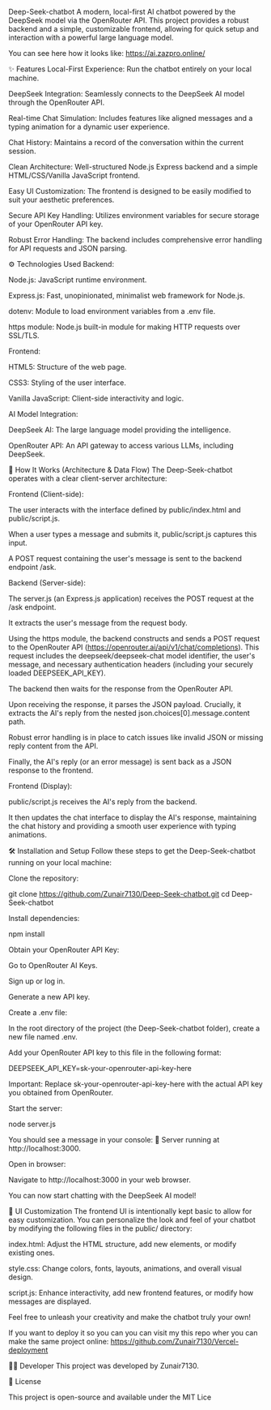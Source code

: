 Deep-Seek-chatbot
A modern, local-first AI chatbot powered by the DeepSeek model via the OpenRouter API. This project provides a robust backend and a simple, customizable frontend, allowing for quick setup and interaction with a powerful large language model.

You can see here how it looks like: https://ai.zazpro.online/

✨ Features
Local-First Experience: Run the chatbot entirely on your local machine.

DeepSeek Integration: Seamlessly connects to the DeepSeek AI model through the OpenRouter API.

Real-time Chat Simulation: Includes features like aligned messages and a typing animation for a dynamic user experience.

Chat History: Maintains a record of the conversation within the current session.

Clean Architecture: Well-structured Node.js Express backend and a simple HTML/CSS/Vanilla JavaScript frontend.

Easy UI Customization: The frontend is designed to be easily modified to suit your aesthetic preferences.

Secure API Key Handling: Utilizes environment variables for secure storage of your OpenRouter API key.

Robust Error Handling: The backend includes comprehensive error handling for API requests and JSON parsing.

⚙️ Technologies Used
Backend:

Node.js: JavaScript runtime environment.

Express.js: Fast, unopinionated, minimalist web framework for Node.js.

dotenv: Module to load environment variables from a .env file.

https module: Node.js built-in module for making HTTP requests over SSL/TLS.

Frontend:

HTML5: Structure of the web page.

CSS3: Styling of the user interface.

Vanilla JavaScript: Client-side interactivity and logic.

AI Model Integration:

DeepSeek AI: The large language model providing the intelligence.

OpenRouter API: An API gateway to access various LLMs, including DeepSeek.

🚀 How It Works (Architecture & Data Flow)
The Deep-Seek-chatbot operates with a clear client-server architecture:

Frontend (Client-side):

The user interacts with the interface defined by public/index.html and public/script.js.

When a user types a message and submits it, public/script.js captures this input.

A POST request containing the user's message is sent to the backend endpoint /ask.

Backend (Server-side):

The server.js (an Express.js application) receives the POST request at the /ask endpoint.

It extracts the user's message from the request body.

Using the https module, the backend constructs and sends a POST request to the OpenRouter API (https://openrouter.ai/api/v1/chat/completions). This request includes the deepseek/deepseek-chat model identifier, the user's message, and necessary authentication headers (including your securely loaded DEEPSEEK_API_KEY).

The backend then waits for the response from the OpenRouter API.

Upon receiving the response, it parses the JSON payload. Crucially, it extracts the AI's reply from the nested json.choices[0].message.content path.

Robust error handling is in place to catch issues like invalid JSON or missing reply content from the API.

Finally, the AI's reply (or an error message) is sent back as a JSON response to the frontend.

Frontend (Display):

public/script.js receives the AI's reply from the backend.

It then updates the chat interface to display the AI's response, maintaining the chat history and providing a smooth user experience with typing animations.

🛠️ Installation and Setup
Follow these steps to get the Deep-Seek-chatbot running on your local machine:

Clone the repository:

git clone https://github.com/Zunair7130/Deep-Seek-chatbot.git
cd Deep-Seek-chatbot

Install dependencies:

npm install

Obtain your OpenRouter API Key:

Go to OpenRouter AI Keys.

Sign up or log in.

Generate a new API key.

Create a .env file:

In the root directory of the project (the Deep-Seek-chatbot folder), create a new file named .env.

Add your OpenRouter API key to this file in the following format:

DEEPSEEK_API_KEY=sk-your-openrouter-api-key-here

Important: Replace sk-your-openrouter-api-key-here with the actual API key you obtained from OpenRouter.

Start the server:

node server.js

You should see a message in your console: 🚀 Server running at http://localhost:3000.

Open in browser:

Navigate to http://localhost:3000 in your web browser.

You can now start chatting with the DeepSeek AI model!

🎨 UI Customization
The frontend UI is intentionally kept basic to allow for easy customization. You can personalize the look and feel of your chatbot by modifying the following files in the public/ directory:

index.html: Adjust the HTML structure, add new elements, or modify existing ones.

style.css: Change colors, fonts, layouts, animations, and overall visual design.

script.js: Enhance interactivity, add new frontend features, or modify how messages are displayed.

Feel free to unleash your creativity and make the chatbot truly your own!

If you want to deploy it so you can you can visit my this repo wher you can make the same project online: https://github.com/Zunair7130/Vercel-deployment

🧑‍💻 Developer
This project was developed by Zunair7130.

📄 License

This project is open-source and available under the MIT Lice

